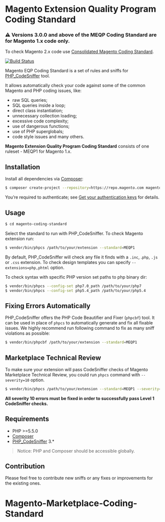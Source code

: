 # Magento Extension Quality Program Coding Standard

### :warning: Versions 3.0.0 and above of the MEQP Coding Standard are for Magento 1.x code only.
To check Magento 2.x code use [Consolidated Magento Coding Standard](https://github.com/magento/magento-coding-standard).

[![Build Status](https://travis-ci.org/magento/marketplace-eqp.svg?branch=master)](https://travis-ci.org/magento/marketplace-eqp)

Magento EQP Coding Standard is a set of rules and sniffs for [PHP_CodeSniffer](https://github.com/squizlabs/PHP_CodeSniffer) tool.

It allows automatically check your code against some of the common Magento and PHP coding issues, like:
- raw SQL queries;
- SQL queries inside a loop;
- direct class instantiation;
- unnecessary collection loading;
- excessive code complexity;
- use of dangerous functions;
- use of PHP superglobals;
- code style issues and many others.

**Magento Extension Quality Program Coding Standard** consists of one ruleset - MEQP1 for Magento 1.x.

## Installation

Install all dependencies via [Composer](https://getcomposer.org):
```sh
$ composer create-project --repository=https://repo.magento.com magento/marketplace-eqp magento-coding-standard
```
You’re required to authenticate; see [Get your authentication keys](http://devdocs.magento.com/guides/v2.0/install-gde/prereq/connect-auth.html) for details.

## Usage
```sh
$ cd magento-coding-standard
```
Select the standard to run with PHP_CodeSniffer. To check Magento extension run:
```sh
$ vendor/bin/phpcs /path/to/your/extension --standard=MEQP1
```
By default, PHP_CodeSniffer will check any file it finds with a `.inc`, .`php`, `.js` or `.css` extension. To check design templates you can specify `--extensions=php,phtml` option.

To check syntax with specific PHP version set paths to php binary dir:
```sh
$ vendor/bin/phpcs --config-set php7.0_path /path/to/your/php7
$ vendor/bin/phpcs --config-set php5.4_path /path/to/your/php5.4
```
## Fixing Errors Automatically

PHP_CodeSniffer offers the PHP Code Beautifier and Fixer (`phpcbf`) tool. It can be used in place of `phpcs` to automatically generate and fix all fixable issues. We highly recommend run following command to fix as many sniff violations as possible:
```sh
$ vendor/bin/phpcbf /path/to/your/extension --standard=MEQP1
```
## Marketplace Technical Review
To make sure your extension will pass CodeSniffer checks of Magento Marketplace Technical Review, you could run `phpcs` command with `--severity=10` option.
```sh
$ vendor/bin/phpcs /path/to/your/extension --standard=MEQP1 --severity=10 --extensions=php,phtml
```
**All severity 10 errors must be fixed in order to successfully pass Level 1 CodeSniffer checks.**
 
## Requirements

* PHP >=5.5.0
* [Composer](https://getcomposer.org)
* [PHP_CodeSniffer](https://github.com/squizlabs/PHP_CodeSniffer) 3.*

> Notice: PHP and Composer should be accessible globally.

## Contribution

Please feel free to contribute new sniffs or any fixes or improvements for the existing ones.
# Magento-Marketplace-Coding-Standard
